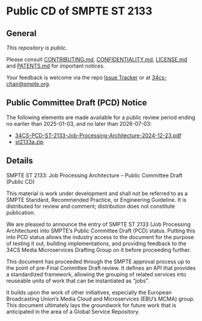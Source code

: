 # Public CD of SMPTE ST 2133

## General

_This repository is *public*._

Please consult [CONTRIBUTING.md](./CONTRIBUTING.md), [CONFIDENTIALITY.md](./CONFIDENTIALITY.md), [LICENSE.md](./LICENSE.md) and
[PATENTS.md](./PATENTS.md) for important notices.

Your feedback is welcome via the repo [Issue Tracker](https://github.com/SMPTE/st2133/issues) or at [34cs-chair@smpte.org](mailto:34cs-chair@smpte.org).

## Public Committee Draft (PCD) Notice

The following elements are made available for a public review period ending no earlier than 2025-01-03, and no later than 2026-07-03:

* <a href="https://github.com/SMPTE/st2133/blob/main/34CS-PCD-ST-2133-Job-Processing-Architecture-2024-12-23.pdf">34CS-PCD-ST-2133-Job-Processing-Architecture-2024-12-23.pdf</a>
* <a href="https://github.com/SMPTE/st2133/blob/main/st2133a.zip">st2133a.zip</a>

## Details

SMPTE ST 2133: Job Processing Architecture – Public Committee Draft (Public CD)

This material is work under development and shall not be referred to as a SMPTE Standard, Recommended Practice, or Engineering Guideline. It is distributed for review and comment; distribution does not constitute publication.

We are pleased to announce the entry of SMPTE ST 2133 (Job Processing Architecture) into SMPTE’s Public Committee Draft (PCD) status. Putting this into PCD status allows the industry access to the document for the purpose of testing it out, building implementations, and providing feedback to the 34CS Media Microservices Drafting Group on it before proceeding further.

This document has proceeded through the SMPTE approval process up to the point of pre-Final Committee Draft review. It defines an API that provides a standardized framework, allowing the grouping of related services into reuseable units of work that can be instantiated as “jobs”.

It builds upon the work of other initiatives, especially the European Broadcasting Union’s Media Cloud and Microservices (EBU’s MCMA) group. This document ultimately lays the groundwork for future work that is anticipated in the area of a Global Service Repository.

